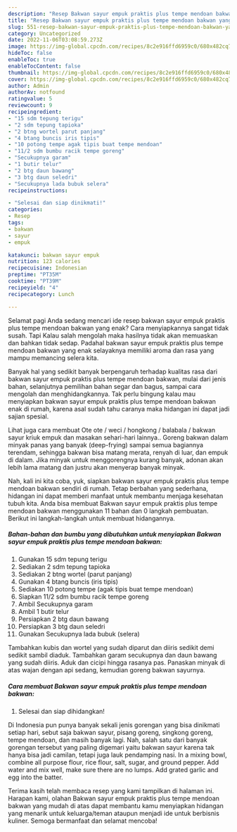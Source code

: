 ```yaml
---
description: "Resep Bakwan sayur empuk praktis plus tempe mendoan bakwan yang Lezat, Buat Buka Puasa Enak"
title: "Resep Bakwan sayur empuk praktis plus tempe mendoan bakwan yang Lezat, Buat Buka Puasa Enak"
slug: 551-resep-bakwan-sayur-empuk-praktis-plus-tempe-mendoan-bakwan-yang-lezat-buat-buka-puasa-enak
category: Uncategorized
date: 2022-11-06T03:08:59.273Z
image: https://img-global.cpcdn.com/recipes/8c2e916ffd6959c0/680x482cq70/bakwan-sayur-empuk-praktis-plus-tempe-mendoan-bakwan-foto-resep-utama.jpg
hideToc: false
enableToc: true
enableTocContent: false
thumbnail: https://img-global.cpcdn.com/recipes/8c2e916ffd6959c0/680x482cq70/bakwan-sayur-empuk-praktis-plus-tempe-mendoan-bakwan-foto-resep-utama.jpg
cover: https://img-global.cpcdn.com/recipes/8c2e916ffd6959c0/680x482cq70/bakwan-sayur-empuk-praktis-plus-tempe-mendoan-bakwan-foto-resep-utama.jpg
author: Admin
authorAv: notfound
ratingvalue: 5
reviewcount: 9
recipeingredient:
- "15 sdm tepung terigu"
- "2 sdm tepung tapioka"
- "2 btng wortel parut panjang"
- "4 btang buncis iris tipis"
- "10 potong tempe agak tipis buat tempe mendoan"
- "11/2 sdm bumbu racik tempe goreng"
- "Secukupnya garam"
- "1 butir telur"
- "2 btg daun bawang"
- "3 btg daun seledri"
- "Secukupnya lada bubuk selera"
recipeinstructions:

- "Selesai dan siap dinikmati!"
categories:
- Resep
tags:
- bakwan
- sayur
- empuk

katakunci: bakwan sayur empuk 
nutrition: 123 calories
recipecuisine: Indonesian
preptime: "PT35M"
cooktime: "PT39M"
recipeyield: "4"
recipecategory: Lunch

---
```



Selamat pagi Anda sedang mencari ide resep bakwan sayur empuk praktis plus tempe mendoan bakwan yang enak? Cara menyiapkannya sangat tidak susah. Tapi Kalau salah mengolah maka hasilnya tidak akan memuaskan dan bahkan tidak sedap. Padahal bakwan sayur empuk praktis plus tempe mendoan bakwan yang enak selayaknya memiliki aroma dan rasa yang mampu memancing selera kita.


Banyak hal yang sedikit banyak berpengaruh terhadap kualitas rasa dari bakwan sayur empuk praktis plus tempe mendoan bakwan, mulai dari jenis bahan, selanjutnya pemilihan bahan segar dan bagus, sampai cara mengolah dan menghidangkannya. Tak perlu bingung kalau mau menyiapkan bakwan sayur empuk praktis plus tempe mendoan bakwan enak di rumah, karena asal sudah tahu caranya maka hidangan ini dapat jadi sajian spesial.

Lihat juga cara membuat Ote ote / weci / hongkong / balabala / bakwan sayur kriuk empuk dan masakan sehari-hari lainnya.. Goreng bakwan dalam minyak panas yang banyak (deep-frying) sampai semua bagiannya terendam, sehingga bakwan bisa matang merata, renyah di luar, dan empuk di dalam. Jika minyak untuk menggorengnya kurang banyak, adonan akan lebih lama matang dan justru akan menyerap banyak minyak.


Nah, kali ini kita coba, yuk, siapkan bakwan sayur empuk praktis plus tempe mendoan bakwan sendiri di rumah. Tetap berbahan yang sederhana, hidangan ini dapat memberi manfaat untuk membantu menjaga kesehatan tubuh kita. Anda bisa membuat Bakwan sayur empuk praktis plus tempe mendoan bakwan menggunakan 11 bahan dan 0 langkah pembuatan. Berikut ini langkah-langkah untuk membuat hidangannya.

<!--inarticleads1-->

##### Bahan-bahan dan bumbu yang dibutuhkan untuk menyiapkan Bakwan sayur empuk praktis plus tempe mendoan bakwan:

1. Gunakan 15 sdm tepung terigu
1. Sediakan 2 sdm tepung tapioka
1. Sediakan 2 btng wortel (parut panjang)
1. Gunakan 4 btang buncis (iris tipis)
1. Sediakan 10 potong tempe (agak tipis buat tempe mendoan)
1. Siapkan 11/2 sdm bumbu racik tempe goreng
1. Ambil Secukupnya garam
1. Ambil 1 butir telur
1. Persiapkan 2 btg daun bawang
1. Persiapkan 3 btg daun seledri
1. Gunakan Secukupnya lada bubuk (selera)


Tambahkan kubis dan wortel yang sudah diparut dan diiris sedikit demi sedikit sambil diaduk. Tambahkan garam secukupnya dan daun bawang yang sudah diiris. Aduk dan cicipi hingga rasanya pas. Panaskan minyak di atas wajan dengan api sedang, kemudian goreng bakwan sayurnya. 

<!--inarticleads2-->

##### Cara membuat Bakwan sayur empuk praktis plus tempe mendoan bakwan:


1. Selesai dan siap dihidangkan!

Di Indonesia pun punya banyak sekali jenis gorengan yang bisa dinikmati setiap hari, sebut saja bakwan sayur, pisang goreng, singkong goreng, tempe mendoan, dan masih banyak lagi. Nah, salah satu dari banyak gorengan tersebut yang paling digemari yaitu bakwan sayur karena tak hanya bisa jadi camilan, tetapi juga lauk pendamping nasi. In a mixing bowl, combine all purpose flour, rice flour, salt, sugar, and ground pepper. Add water and mix well, make sure there are no lumps. Add grated garlic and egg into the batter. 

Terima kasih telah membaca resep yang kami tampilkan di halaman ini. Harapan kami, olahan Bakwan sayur empuk praktis plus tempe mendoan bakwan yang mudah di atas dapat membantu kamu menyiapkan hidangan yang menarik untuk keluarga/teman ataupun menjadi ide untuk berbisnis kuliner. Semoga bermanfaat dan selamat mencoba!
